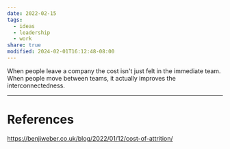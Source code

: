 ```yaml
---
date: 2022-02-15
tags:
  - ideas
  - leadership
  - work
share: true
modified: 2024-02-01T16:12:48-08:00
---
```

When people leave a company the cost isn't just felt in the immediate team.
When people move between teams, it actually improves the interconnectedness.

---
# References
https://benjiweber.co.uk/blog/2022/01/12/cost-of-attrition/